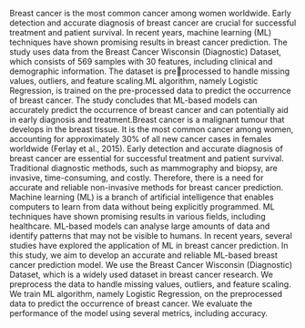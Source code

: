Breast cancer is the most common cancer among women worldwide. Early detection and accurate 
diagnosis of breast cancer are crucial for successful treatment and patient survival. In recent years, 
machine learning (ML) techniques have shown promising results in breast cancer prediction. 
The study uses data from the Breast Cancer Wisconsin (Diagnostic) Dataset, which consists of 569 
samples with 30 features, including clinical and demographic information. The dataset is preprocessed to handle missing values, outliers, and feature scaling.ML algorithm, namely Logistic 
Regression, is trained on the pre-processed data to predict the occurrence of breast cancer.
The study concludes that ML-based models can accurately predict the occurrence of breast cancer and 
can potentially aid in early diagnosis and treatment.Breast cancer is a malignant tumour that develops in the breast tissue. It is the most common cancer 
among women, accounting for approximately 30% of all new cancer cases in females worldwide 
(Ferlay et al., 2015). Early detection and accurate diagnosis of breast cancer are essential for 
successful treatment and patient survival. Traditional diagnostic methods, such as mammography and
biopsy, are invasive, time-consuming, and costly. Therefore, there is a need for accurate and reliable 
non-invasive methods for breast cancer prediction.
Machine learning (ML) is a branch of artificial intelligence that enables computers to learn from data 
without being explicitly programmed. ML techniques have shown promising results in various fields, 
including healthcare. ML-based models can analyse large amounts of data and identify patterns that 
may not be visible to humans. In recent years, several studies have explored the application of ML in 
breast cancer prediction.
In this study, we aim to develop an accurate and reliable ML-based breast cancer prediction model. 
We use the Breast Cancer Wisconsin (Diagnostic) Dataset, which is a widely used dataset in breast 
cancer research. We preprocess the data to handle missing values, outliers, and feature scaling. We 
train ML algorithm, namely Logistic Regression, on the preprocessed data to predict the occurrence of 
breast cancer. We evaluate the performance of the model using several metrics, including accuracy.
